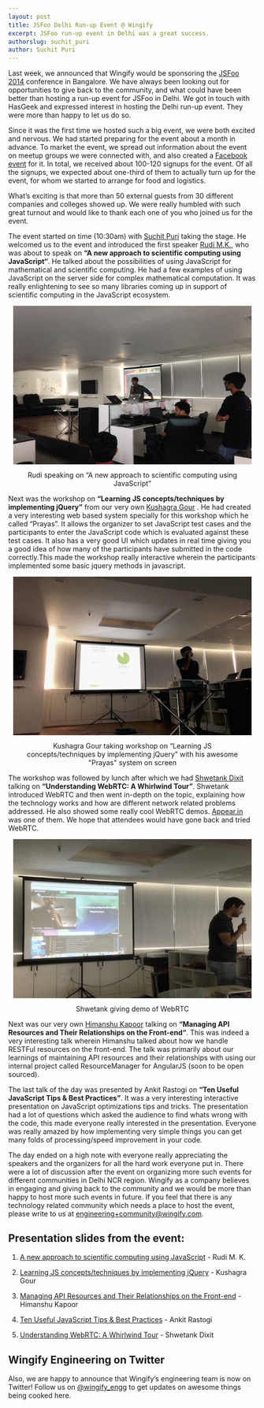 ```yaml
---
layout: post
title: JSFoo Delhi Run-up Event @ Wingify
excerpt: JSFoo run-up event in Delhi was a great success.
authorslug: suchit_puri
author: Suchit Puri
---
```


Last week, we announced that Wingify would be sponsoring the [JSFoo 2014](http://engineering.wingify.com/posts/jsfoo-run-up-event/) conference in Bangalore. We have always been looking out for opportunities to give back to the community, and what could have been better than hosting a run-up event for JSFoo in Delhi. We got in touch with HasGeek and expressed interest in hosting the Delhi run-up event. They were more than happy to let us do so.

Since it was the first time we hosted such a big event, we were both excited and nervous. We had started preparing for the event about a month in advance. To market the event, we spread out information about the event on meetup groups we were connected with, and also created a [Facebook event](https://www.facebook.com/events/1464410987176966/ ) for it. In total, we received about 100-120 signups for the event. Of all the signups, we expected about one-third of them to actually turn up for the event, for whom we started to arrange for food and logistics.

What’s exciting is that more than 50 external guests from 30 different companies and colleges showed up. We were really humbled with such great turnout and would like to thank each one of you who joined us for the event.

The event started on time (10:30am) with [Suchit Puri](https://twitter.com/suchitpuri) taking the stage. He welcomed us to the event and introduced the first speaker [Rudi M.K.](https://github.com/rudimk), who was about to speak on **“A new approach to scientific computing using JavaScript“**. He talked about the possibilities of using JavaScript for mathematical and scientific computing. He had a few examples of using JavaScript on the server side for complex mathematical computation. It was really enlightening to see so many libraries coming up in support of scientific computing in the  JavaScript ecosystem.

<div style="text-align:center; margin: 10px;">
  <img src="/images/2014/09/0.jpg">
  <div style="margin: 10px;"> Rudi speaking on “A new approach to scientific computing using JavaScript”
  </div>
</div>

Next was the workshop on **“Learning JS concepts/techniques by implementing jQuery”** from our very own [Kushagra Gour](https://github.com/chinchang) . He had created a very interesting web based system specially for this workshop which he called “Prayas”. It allows the organizer to set JavaScript test cases and the participants to enter the JavaScript code which is evaluated against these test cases. It also has a very good UI which updates in real time giving you a good idea of how many of the participants have submitted in the code correctly.This made the workshop really interactive wherein the participants implemented some basic jquery methods in javascript.

<div style="text-align:center; margin: 10px;">
  <img src="/images/2014/09/1.jpg">
  <div style="margin: 10px;"> Kushagra Gour taking workshop on “Learning JS concepts/techniques by implementing jQuery” with his awesome "Prayas" system on screen
  </div>
</div>

The workshop was followed by lunch after which we had [Shwetank Dixit](https://twitter.com/shwetank) talking on **“Understanding WebRTC: A Whirlwind Tour”**. Shwetank introduced WebRTC and then went in-depth on the topic, explaining how the technology works and how are different network related problems addressed. He also showed some really cool WebRTC demos. [Appear.in](https://appear.in/) was one of them. We hope that attendees would have gone back and tried WebRTC.

<div style="text-align:center; margin: 10px;">
  <img src="/images/2014/09/2.jpg">
  <div style="margin: 10px;"> Shwetank giving demo of WebRTC 
  </div>
</div>

Next was our very own [Himanshu Kapoor](https://github.com/fleon/) talking on **“Managing API Resources and Their Relationships on the Front-end“**. This was indeed a very interesting talk wherein Himanshu talked about how we handle RESTFul resources on the front-end. The talk was primarily about our learnings of maintaining API resources and their relationships with using our internal project called ResourceManager for AngularJS (soon to be open sourced).


The  last talk of the day was presented by Ankit Rastogi on **“Ten Useful JavaScript Tips & Best Practices”**. It was a very interesting interactive presentation on JavaScript optimizations tips and tricks. The presentation had a lot of questions which asked the audience to find whats wrong with the code, this made everyone really interested in the presentation. Everyone was really amazed by how implementing very simple things you can get many folds of processing/speed improvement in your code.

The day ended on a high note with everyone really appreciating the speakers and the organizers for all the hard work everyone put in. There were a lot of discussion after the event on organizing more such events for different communities in Delhi NCR region. Wingify as a company believes in engaging and giving back to the community and we would be more than happy to host more such events in future. If you feel that there is any technology related  community which needs a place to host the event, please write to us at [engineering+community@wingify.com](mailto:engineering+community@wingify.com).

## Presentation slides from the event:

1. [A new approach to scientific computing using JavaScript](http://slides.com/rudimk/jsmath#/ ) - Rudi M. K.

2. [Learning JS concepts/techniques by implementing jQuery](http://www.slideshare.net/wingify_engineering/learn-js-concepts-by-implementing-jquery) - Kushagra Gour

3. [Managing API Resources and Their Relationships on the Front-end](http://www.slideshare.net/wingify_engineering/resources-and-relationships-at-frontend) - 
Himanshu Kapoor

4. [Ten Useful JavaScript Tips & Best Practices](http://www.slideshare.net/ankit0rastogi/ten-useful-javascript-tips-best-practices) - Ankit Rastogi

5. [Understanding WebRTC: A Whirlwind Tour](http://shwetankdixit.com/downloads/jsfooRunnup.pdf) - Shwetank Dixit

## Wingify Engineering on Twitter

Also, we are happy to announce that Wingify’s engineering team is now on Twitter! Follow us on [@wingify_engg](https://twitter.com/wingify_engg) to get updates on awesome things being cooked here.



